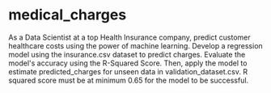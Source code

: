# medical_charges
As a Data Scientist at a top Health Insurance company, predict customer healthcare costs using the power of machine learning. Develop a regression model using the insurance.csv dataset to predict charges. Evaluate the model's accuracy using the R-Squared Score. Then, apply the model to estimate predicted_charges for unseen data in validation_dataset.csv. R squared score must be at minimum 0.65 for the model to be successful.
